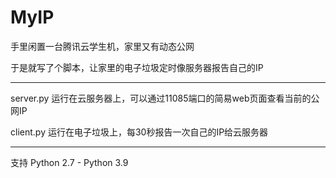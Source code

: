 # MyIP

手里闲置一台腾讯云学生机，家里又有动态公网

于是就写了个脚本，让家里的电子垃圾定时像服务器报告自己的IP

---
server.py 运行在云服务器上，可以通过11085端口的简易web页面查看当前的公网IP

client.py 运行在电子垃圾上，每30秒报告一次自己的IP给云服务器

---
支持 Python 2.7 - Python 3.9
